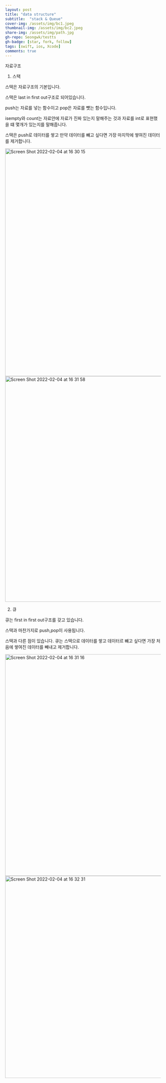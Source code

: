```yaml
---
layout: post
title: "data structure" 
subtitle:  "stack & Queue"
cover-img: /assets/img/bc1.jpeg
thumbnail-img: /assets/img/bc2.jpeg
share-img: /assets/img/path.jpg
gh-repo: Seongwk/testts
gh-badge: [star, fork, follow]
tags: [swift, ios, Xcode]
comments: true
---
```



자료구조

1. 스택

스택은 자료구조의 기본입니다.

스택은 last in first out구조로 되어있습니다.

push는 자료를 넣는 함수이고 pop은 자료를 뻇는 함수입니다.

isempty와 count는 자료안에 자료가 진짜 있는지 말해주는 것과 자료를 int로 표현했을 떄 몇개가 있는지를 말해줍니다.

스택은 push로 데이터를 쌓고 만약 데이터를 뺴고 싶다면 가장 마지막에 쌓여진 데이터를 제거합니다.

<img width="738" alt="Screen Shot 2022-02-04 at 16 30 15" src="https://user-images.githubusercontent.com/40172001/152489592-11b7e209-ff26-49c7-bb28-495c334dd4f1.png">

<img width="731" alt="Screen Shot 2022-02-04 at 16 31 58" src="https://user-images.githubusercontent.com/40172001/152489662-51cc043c-1e66-4d31-97d3-6f0b1ba29251.png">


2. 큐

큐는 first in first out구조를 갖고 있습니다. 

스택과 마찬가지로 push,pop이 사용됩니다. 

스택과 다른 점이 있습니다. 큐는 스택으로 데이터를 쌓고 데이터르 뺴고 싶다면 가장 처음에 쌓여진 데이터를 빼내고 제거합니다.

<img width="718" alt="Screen Shot 2022-02-04 at 16 31 16" src="https://user-images.githubusercontent.com/40172001/152489653-e8be3815-6e49-4838-bdc8-69f9eaaca0c6.png">


<img width="655" alt="Screen Shot 2022-02-04 at 16 32 31" src="https://user-images.githubusercontent.com/40172001/152489674-c4939436-d6fd-4ac4-9df4-c17da73fd6c7.png">
